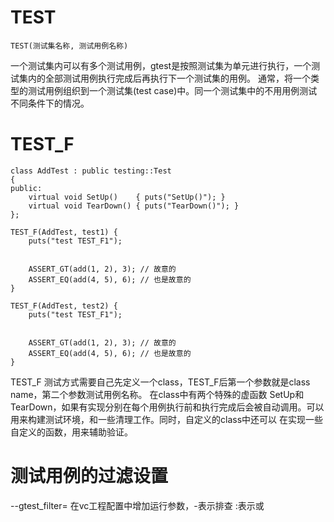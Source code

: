 
# TEST
```TEST(测试集名称, 测试用例名称)```

一个测试集内可以有多个测试用例，gtest是按照测试集为单元进行执行，一个测试集内的全部测试用例执行完成后再执行下一个测试集的用例。
通常，将一个类型的测试用例组织到一个测试集(test case)中。同一个测试集中的不用用例测试不同条件下的情况。


# TEST_F 
```
class AddTest : public testing::Test
{
public:
	virtual void SetUp()    { puts("SetUp()"); }
	virtual void TearDown() { puts("TearDown()"); }
};

TEST_F(AddTest, test1) {
	puts("test TEST_F1");


	ASSERT_GT(add(1, 2), 3); // 故意的  
	ASSERT_EQ(add(4, 5), 6); // 也是故意的  
}

TEST_F(AddTest, test2) {
	puts("test TEST_F1");


	ASSERT_GT(add(1, 2), 3); // 故意的  
	ASSERT_EQ(add(4, 5), 6); // 也是故意的  
}
```
TEST_F 测试方式需要自己先定义一个class，TEST_F后第一个参数就是class name，第二个参数测试用例名称。
在class中有两个特殊的虚函数 SetUp和TearDown，如果有实现分别在每个用例执行前和执行完成后会被自动调用。可以用来构建测试环境，和一些清理工作。同时，自定义的class中还可以
在实现一些自定义的函数，用来辅助验证。


# 测试用例的过滤设置
--gtest_filter=  在vc工程配置中增加运行参数，-表示排查 :表示或


